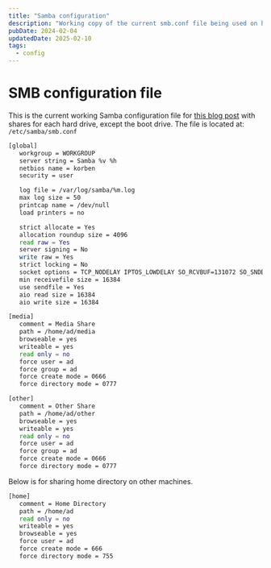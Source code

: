 ```yaml
---
title: "Samba configuration"
description: "Working copy of the current smb.conf file being used on home server."
pubDate: 2024-02-04
updatedDate: 2025-02-10
tags:
  - config
---
```


# SMB configuration file

This is the current working Samba configuration file for <a href="/wiki/athena/" target="_blank" data-umami-event="wiki-smb-config-to-athena">this blog post</a> with shares for each hard drive, except the boot drive. The file is located at: `/etc/samba/smb.conf`

```bash
[global]
   workgroup = WORKGROUP
   server string = Samba %v %h
   netbios name = korben
   security = user

   log file = /var/log/samba/%m.log
   max log size = 50
   printcap name = /dev/null
   load printers = no

   strict allocate = Yes
   allocation roundup size = 4096
   read raw = Yes
   server signing = No
   write raw = Yes
   strict locking = No
   socket options = TCP_NODELAY IPTOS_LOWDELAY SO_RCVBUF=131072 SO_SNDBUF=131072
   min receivefile size = 16384
   use sendfile = Yes
   aio read size = 16384
   aio write size = 16384

[media]
   comment = Media Share
   path = /home/ad/media
   browseable = yes
   writeable = yes
   read only = no
   force user = ad
   force group = ad
   force create mode = 0666
   force directory mode = 0777

[other]
   comment = Other Share
   path = /home/ad/other
   browseable = yes
   writeable = yes
   read only = no
   force user = ad
   force group = ad
   force create mode = 0666
   force directory mode = 0777
```

Below is for sharing home directory on other machines.

```bash
[home]
   comment = Home Directory
   path = /home/ad
   read only = no
   writeable = yes
   browseable = yes
   force user = ad
   force create mode = 666
   force directory mode = 755
```